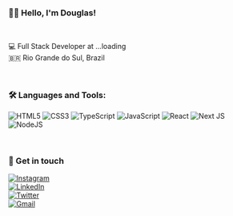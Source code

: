 ### 👋🏻 Hello, I'm Douglas!

<br>

💻  Full Stack Developer at ...loading <br>
🇧🇷  Rio Grande do Sul, Brazil

<br>

### 🛠 Languages and Tools:

![HTML5](https://img.shields.io/badge/html5-%23E34F26.svg?style=for-the-badge&logo=html5&logoColor=white)
![CSS3](https://img.shields.io/badge/css3-%231572B6.svg?style=for-the-badge&logo=css3&logoColor=white)
![TypeScript](https://img.shields.io/badge/typescript-%23007ACC.svg?style=for-the-badge&logo=typescript&logoColor=white)
![JavaScript](https://img.shields.io/badge/javascript-%23323330.svg?style=for-the-badge&logo=javascript&logoColor=%23F7DF1E)
![React](https://img.shields.io/badge/react-%2320232a.svg?style=for-the-badge&logo=react&logoColor=%2361DAFB)
![Next JS](https://img.shields.io/badge/Next-black?style=for-the-badge&logo=next.js&logoColor=white)
![NodeJS](https://img.shields.io/badge/node.js-6DA55F?style=for-the-badge&logo=node.js&logoColor=white)

<br>

### 📱 Get in touch

[![Instagram](https://img.shields.io/badge/Instagram-%23E4405F.svg?style=for-the-badge&logo=Instagram&logoColor=white)](https://instagram.com/douglasdhein)<br>
[![LinkedIn](https://img.shields.io/badge/linkedin-%230077B5.svg?style=for-the-badge&logo=linkedin&logoColor=white)](https://www.linkedin.com/in/douglas-dhein-08359227a/)<br>
[![Twitter](https://img.shields.io/badge/Twitter-%231DA1F2.svg?style=for-the-badge&logo=Twitter&logoColor=white)](https://twitter.com/douglasdhein)<br>
[![Gmail](https://img.shields.io/badge/Gmail-D14836?style=for-the-badge&logo=gmail&logoColor=white)](mailto:douglaswdhein@gmail.com)












